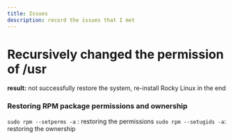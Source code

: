 ```yaml
---
title: Issues
description: record the issues that I met
---
```

#  Recursively changed the permission of /usr

**result:** not successfully restore the system, re-install Rocky Linux in the end
### Restoring RPM package permissions and ownership
`sudo rpm --setperms -a` : restoring the permissions
`sudo rpm --setugids -a`: restoring the ownership